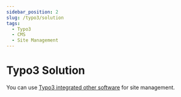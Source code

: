```yaml
---
sidebar_position: 2
slug: /typo3/solution
tags:
  - Typo3
  - CMS
  - Site Management
---
```


# Typo3 Solution

You can use [Typo3 integrated other software](#) for site management.


